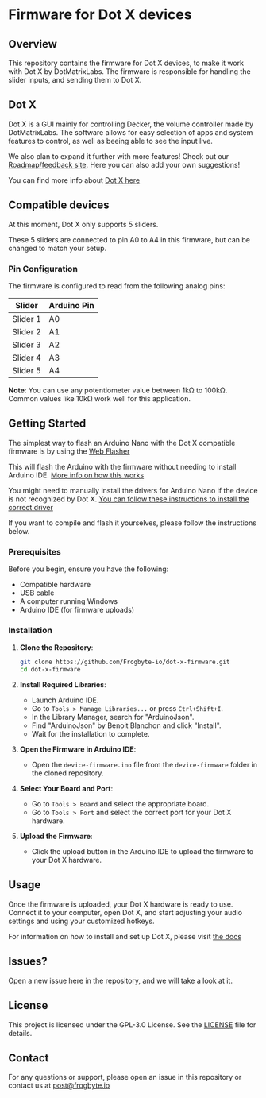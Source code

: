 # Firmware for Dot X devices

## Overview

This repository contains the firmware for Dot X devices, to make it work with Dot X by DotMatrixLabs. The firmware is responsible for handling the slider inputs, and sending them to Dot X.

## Dot X

Dot X is a GUI mainly for controlling Decker, the volume controller made by DotMatrixLabs.
The software allows for easy selection of apps and system features to control, as well as beeing able to see the input live. 

We also plan to expand it further with more features! Check out our [Roadmap/feedback site](https://dotmatrixlabs.sleekplan.app/). Here you can also add your own suggestions!

You can find more info about [Dot X here](https://docs.dotmatrixlabs.com/dot-x/)


## Compatible devices

At this moment, Dot X only supports 5 sliders.

These 5 sliders are connected to pin A0 to A4 in this firmware, but can be changed to match your setup.

### Pin Configuration

The firmware is configured to read from the following analog pins:

| Slider | Arduino Pin |
|--------|-------------|
| Slider 1 | A0 |
| Slider 2 | A1 |
| Slider 3 | A2 |
| Slider 4 | A3 |
| Slider 5 | A4 |

**Note**: You can use any potentiometer value between 1kΩ to 100kΩ. Common values like 10kΩ work well for this application.

## Getting Started

The simplest way to flash an Arduino Nano with the Dot X compatible firmware is by using the [Web Flasher](https://flasher.dotmatrixlabs.com/)

This will flash the Arduino with the firmware without needing to install Arduino IDE. [More info on how this works](https://docs.dotmatrixlabs.com/dot-x/#setting-up-deej-for-dot-x)

You might need to manually install the drivers for Arduino Nano if the device is not recognized by Dot X. [You can follow these instructions to install the correct driver](https://learn.sparkfun.com/tutorials/how-to-install-ch340-drivers/all)

If you want to compile and flash it yourselves, please follow the instructions below.

### Prerequisites

Before you begin, ensure you have the following:

- Compatible hardware
- USB cable
- A computer running Windows
- Arduino IDE (for firmware uploads)

### Installation

1. **Clone the Repository**:
    ```bash
    git clone https://github.com/Frogbyte-io/dot-x-firmware.git
    cd dot-x-firmware
    ```

2. **Install Required Libraries**:
    - Launch Arduino IDE.
    - Go to `Tools > Manage Libraries...` or press `Ctrl+Shift+I`.
    - In the Library Manager, search for "ArduinoJson".
    - Find "ArduinoJson" by Benoit Blanchon and click "Install".
    - Wait for the installation to complete.

3. **Open the Firmware in Arduino IDE**:
    - Open the `device-firmware.ino` file from the `device-firmware` folder in the cloned repository.

4. **Select Your Board and Port**:
    - Go to `Tools > Board` and select the appropriate board.
    - Go to `Tools > Port` and select the correct port for your Dot X hardware.

5. **Upload the Firmware**:
    - Click the upload button in the Arduino IDE to upload the firmware to your Dot X hardware.

## Usage

Once the firmware is uploaded, your Dot X hardware is ready to use. Connect it to your computer, open Dot X, and start adjusting your audio settings and using your customized hotkeys.

For information on how to install and set up Dot X, please visit [the docs](https://docs.dotmatrixlabs.com/dot-x/)

## Issues? 

Open a new issue here in the repository, and we will take a look at it.


## License

This project is licensed under the GPL-3.0 License. See the [LICENSE](LICENSE) file for details.

## Contact

For any questions or support, please open an issue in this repository or contact us at post@frogbyte.io
